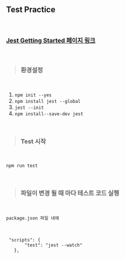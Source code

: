 ## Test Practice

</br>

### [Jest Getting Started 페이지 링크](https://jestjs.io/docs/getting-started)

</br>

> ### 환경설정

</br>

1. `npm init --yes` </br>
2. `npm install jest --global`</br>
3. `jest --init`</br>
4. `npm install--save-dev jest`

</br>

> ### Test 시작

</br>

`npm run test`

</br>

> ### 파일이 변경 될 때 마다 테스트 코드 실행

</br>

`package.json 파일 내에`

 </br>
 
 ```
  "scripts": {
		"test": "jest --watch"
	},
 ```

 </br>
